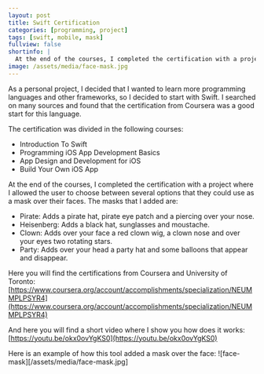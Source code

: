 ```yaml
---
layout: post
title: Swift Certification
categories: [programming, project]
tags: [swift, mobile, mask]
fullview: false
shortinfo: |
  At the end of the courses, I completed the certification with a project where I allowed the user to choose between several options that they could use as a mask over their faces.<br><br>
image: /assets/media/face-mask.jpg
---
```


As a personal project, I decided that I wanted to learn more programming languages and other frameworks, so I decided to start with Swift. I searched on many sources and found that the certification from Coursera was a good start for this language.

The certification was divided in the following courses:
- Introduction To Swift
- Programming iOS App Development Basics
- App Design and Development for iOS
- Build Your Own iOS App

At the end of the courses, I completed the certification with a project where I allowed the user to choose between several options that they could use as a mask over their faces. The masks that I added are:
- Pirate: Adds a pirate hat, pirate eye patch and a piercing over your nose.
- Heisenberg: Adds a black hat, sunglasses and moustache.
- Clown: Adds over your face a red clown wig, a clown nose and over your eyes two rotating stars.
- Party: Adds over your head a party hat and some balloons that appear and disappear.

Here you will find the certifications from Coursera and University of Toronto: [https://www.coursera.org/account/accomplishments/specialization/NEUMMPLPSYR4](https://www.coursera.org/account/accomplishments/specialization/NEUMMPLPSYR4)

And here you will find a short video where I show you how does it works: [https://youtu.be/okx0ovYgKS0](https://youtu.be/okx0ovYgKS0)

Here is an example of how this tool added a mask over the face:
![face-mask][/assets/media/face-mask.jpg]
